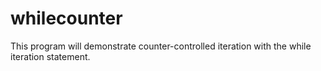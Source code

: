 # whilecounter
 
This program will demonstrate counter-controlled iteration with the while iteration statement.
